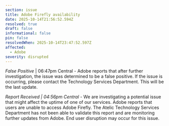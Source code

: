 ```yaml
---
section: issue
title: Adobe Firefly availability
date: 2025-10-14T21:56:52.594Z
resolved: true
draft: false
informational: false
pin: false
resolvedWhen: 2025-10-14T23:47:52.597Z
affected:
  - Adobe
severity: disrupted
---
```

*False Positive* | 06:47pm Central - Adobe reports that after further investigation, the issue was determined to be a false positive. If the issue is occurring, please contact the Technology Services Department. This will be the last update.

*Report Received | 04:56pm Central* - We are investigating a potential issue that might affect the uptime of one of our services. Adobe reports that users are unable to access Adobe Firefly. The Atelic Technology Services Department has not been able to validate this report and are monitoring further updates from Adobe. End user disruption may occur for this issue.